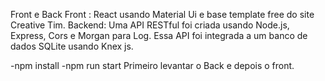Front e Back
Front : React usando Material Ui e base template free do site Creative Tim.
Backend: Uma API RESTful foi criada usando Node.js, Express, Cors e Morgan para Log. Essa API foi integrada a um banco de dados SQLite usando Knex js.

-npm install 
-npm run start 
Primeiro  levantar o Back e depois o front.


